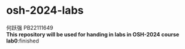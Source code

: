 # osh-2024-labs
何跃强 PB22111649\
**This repository will be used for handing in labs in OSH-2024 course**\
**lab0**:finished
